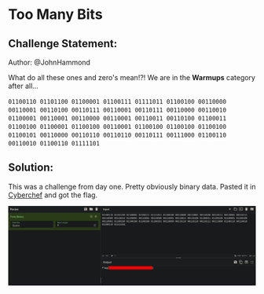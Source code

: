 # Too Many Bits
## Challenge Statement:
Author: @JohnHammond

What do all these ones and zero's mean!?! We are in the **Warmups** category after all...  

`01100110 01101100 01100001 01100111 01111011 01100100 00110000 00110001 00110100 00110111 00110001 00110111 00110000 00110010 01100001 00110001 00110000 00110001 00110011 00110100 01100011 01100100 01100001 01100100 00110001 01100100 01100100 01100100 01100101 00110000 00110110 00110110 00110111 00111000 01100110 00110010 01100110 01111101`

## Solution:
This was a challenge from day one. Pretty obviously binary data. Pasted it in [Cyberchef](https://cyberchef.org/) and got the flag.

![Cyberchef and flag](assets/1.png)

